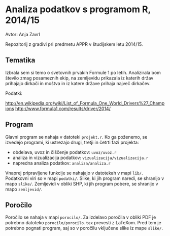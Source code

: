# Analiza podatkov s programom R, 2014/15

Avtor: Anja Zavrl

Repozitorij z gradivi pri predmetu APPR v študijskem letu 2014/15.

## Tematika

Izbrala sem si temo o svetovnih prvakih Formule 1 po letih. Analizirala bom število zmag posameznih ekip, na zemljevidu prikazala iz katerih držav prihajajo dirkači in moštva in iz katere države prihaja največ dirkačev. 

Podatki:

http://en.wikipedia.org/wiki/List_of_Formula_One_World_Drivers%27_Champions
http://www.formula1.com/results/driver/2014/

## Program

Glavni program se nahaja v datoteki `projekt.r`. Ko ga poženemo, se izvedejo
programi, ki ustrezajo drugi, tretji in četrti fazi projekta:

* obdelava, uvoz in čiščenje podatkov: `uvoz/uvoz.r`
* analiza in vizualizacija podatkov: `vizualizacija/vizualizacija.r`
* napredna analiza podatkov: `analiza/analiza.r`

Vnaprej pripravljene funkcije se nahajajo v datotekah v mapi `lib/`. Podatkovni
viri so v mapi `podatki/`. Slike, ki jih program naredi, se shranijo v mapo
`slike/`. Zemljevidi v obliki SHP, ki jih program pobere, se shranijo v mapo
`zemljevid/`.

## Poročilo

Poročilo se nahaja v mapi `porocilo/`. Za izdelavo poročila v obliki PDF je
potrebno datoteko `porocilo/porocilo.tex` prevesti z LaTeXom. Pred tem je
potrebno pognati program, saj so v poročilu vključene slike iz mape `slike/`.
